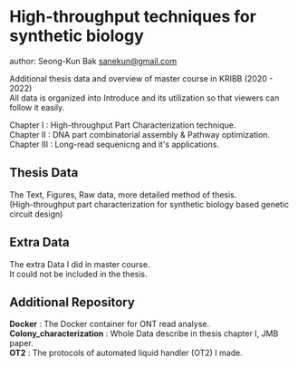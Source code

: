 # High-throughput techniques for synthetic biology

author: Seong-Kun Bak <sanekun@gmail.com>

Additional thesis data and overview of master course in KRIBB (2020 - 2022)  
All data is organized into Introduce and its utilization so that viewers can follow it easily.

Chapter I : High-throughput Part Characterization technique.   
Chapter II : DNA part combinatorial assembly & Pathway optimization.  
Chapter III : Long-read sequenicng and it's applications.


## Thesis Data

The Text, Figures, Raw data, more detailed method of thesis.  
(High-throughput part characterization for synthetic biology based genetic circuit design)


## Extra Data

The extra Data I did in master course.  
It could not be included in the thesis.


## Additional Repository

**Docker** : The Docker container for ONT read analyse.  
**Colony_characterization** : Whole Data describe in thesis chapter I, JMB paper.  
**OT2** : The protocols of automated liquid handler (OT2) I made.


